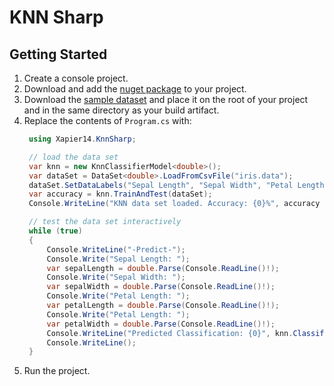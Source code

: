 ﻿# KNN Sharp

## Getting Started
1. Create a console project.
1. Download and add the [nuget package](https://www.nuget.org/packages/Xapier14.KnnSharp/1.0.0) to your project.
1. Download the [sample dataset](https://archive.ics.uci.edu/ml/machine-learning-databases/iris/iris.data) and place it on the root of your project and in the same directory as your build artifact.
1. Replace the contents of `Program.cs` with:
   ```csharp
    using Xapier14.KnnSharp;

    // load the data set
    var knn = new KnnClassifierModel<double>();
    var dataSet = DataSet<double>.LoadFromCsvFile("iris.data");
    dataSet.SetDataLabels("Sepal Length", "Sepal Width", "Petal Length", "Petal Width", "Class");
    var accuracy = knn.TrainAndTest(dataSet);
    Console.WriteLine("KNN data set loaded. Accuracy: {0}%", accuracy * 100.0);

    // test the data set interactively
    while (true)
    {
        Console.WriteLine("-Predict-");
        Console.Write("Sepal Length: ");
        var sepalLength = double.Parse(Console.ReadLine()!);
        Console.Write("Sepal Width: ");
        var sepalWidth = double.Parse(Console.ReadLine()!);
        Console.Write("Petal Length: ");
        var petalLength = double.Parse(Console.ReadLine()!);
        Console.Write("Petal Length: ");
        var petalWidth = double.Parse(Console.ReadLine()!);
        Console.WriteLine("Predicted Classification: {0}", knn.Classify(sepalLength, sepalWidth, petalLength, petalWidth));
        Console.WriteLine();
    }
   ```
1. Run the project.

